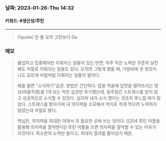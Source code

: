 ### 날짜:   2023-01-26-Thu 14:32
#### 키워드: #생산성/루틴 
-----
>[!quote] 한 줄 요약
>고민보다 Go

### 메모

>몰입하고 집중해야만 이뤄지는 일들이 있는 반면, 아주 작은 노력만 꾸준히 실천해도 저절로 이뤄지는 일들도 있다. 오히려 그렇게 했을 때, 가랑비에 옷 젖듯이 나도 모르게 마법처럼 이뤄지는 일들이 말이다.
>
>예를 들면 "소식하기"습관. 방법은 간단하다. 밥을 먹을때 입맛을 떨어뜨리는 영상(여돌직캠)을 1개 보는 작은 습관만 추가했는데, 일주일간 스트레스를 받지 않고 성공적으로 소식할 수 있었다. 심지어 내가 소식 했다는 것조차 못느낄 때가 많았다. 스트레스를 받아가며 내 의지력을 소모해서 억지로 적게 먹으려 노력하지 않았는데 저절로 됐다.
>
>핵심은, 의지력을 최대한 아껴서 꼭 필요한 곳에 쓰는 것이다. [[204 루틴 어플을 활용해 의지력을 절약한다]] 루틴 어플을 쓰면 의지력을 절약할 수 있는 이유가 이것이다. 최소한의 노력만 들이고, 최대의 결과를 뽑아냈기 때문.